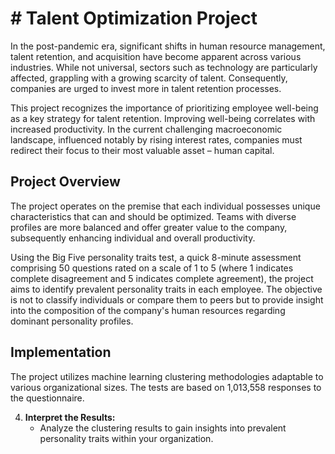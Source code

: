 # # Talent Optimization Project

In the post-pandemic era, significant shifts in human resource management, talent retention, and acquisition have become apparent across various industries. While not universal, sectors such as technology are particularly affected, grappling with a growing scarcity of talent. Consequently, companies are urged to invest more in talent retention processes.

This project recognizes the importance of prioritizing employee well-being as a key strategy for talent retention. Improving well-being correlates with increased productivity. In the current challenging macroeconomic landscape, influenced notably by rising interest rates, companies must redirect their focus to their most valuable asset – human capital.

## Project Overview

The project operates on the premise that each individual possesses unique characteristics that can and should be optimized. Teams with diverse profiles are more balanced and offer greater value to the company, subsequently enhancing individual and overall productivity.

Using the Big Five personality traits test, a quick 8-minute assessment comprising 50 questions rated on a scale of 1 to 5 (where 1 indicates complete disagreement and 5 indicates complete agreement), the project aims to identify prevalent personality traits in each employee. The objective is not to classify individuals or compare them to peers but to provide insight into the composition of the company's human resources regarding dominant personality profiles.

## Implementation

The project utilizes machine learning clustering methodologies adaptable to various organizational sizes. The tests are based on 1,013,558 responses to the questionnaire.


4. **Interpret the Results:**
    - Analyze the clustering results to gain insights into prevalent personality traits within your organization.


